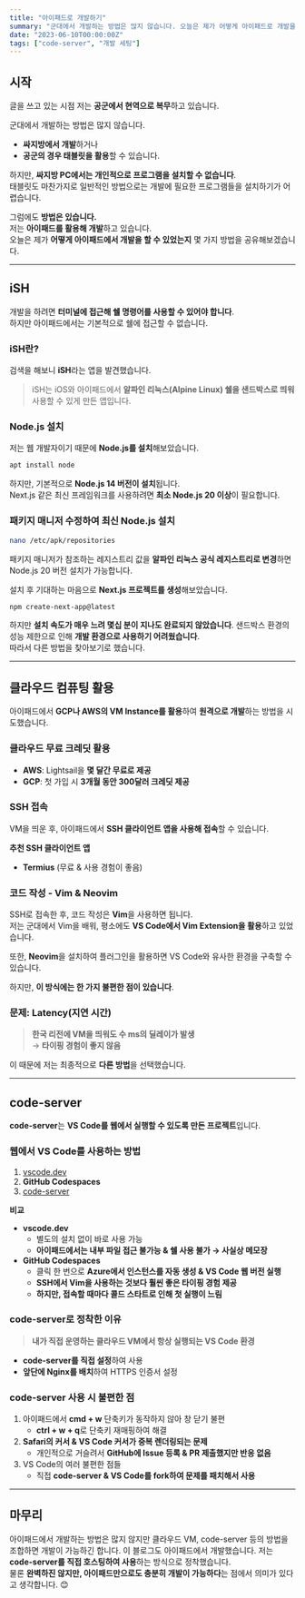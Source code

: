 ```yaml
---
title: "아이패드로 개발하기"
summary: "군대에서 개발하는 방법은 많지 않습니다. 오늘은 제가 어떻게 아이패드로 개발을 할 수 있었는지 몇가지 방법을 공유해보고자 합니다."
date: "2023-06-10T00:00:00Z"
tags: ["code-server", "개발 세팅"]
---  
```


## 시작  

글을 쓰고 있는 시점 저는 **공군에서 현역으로 복무**하고 있습니다.  

군대에서 개발하는 방법은 많지 않습니다.  
- **싸지방에서 개발**하거나  
- **공군의 경우 태블릿을 활용**할 수 있습니다.  

하지만, **싸지방 PC에서는 개인적으로 프로그램을 설치할 수 없습니다**.  
태블릿도 마찬가지로 일반적인 방법으로는 개발에 필요한 프로그램들을 설치하기가 어렵습니다.  

그럼에도 **방법은 있습니다.**  
저는 **아이패드를 활용해 개발**하고 있습니다.  
오늘은 제가 **어떻게 아이패드에서 개발을 할 수 있었는지** 몇 가지 방법을 공유해보겠습니다.  

---

## iSH  

개발을 하려면 **터미널에 접근해 쉘 명령어를 사용할 수 있어야 합니다**.  
하지만 아이패드에서는 기본적으로 쉘에 접근할 수 없습니다.  

### iSH란?  
검색을 해보니 **iSH**라는 앱을 발견했습니다.  
> iSH는 iOS와 아이패드에서 **알파인 리눅스(Alpine Linux) 쉘을 샌드박스로 띄워** 사용할 수 있게 만든 앱입니다.  

### Node.js 설치  
저는 웹 개발자이기 때문에 **Node.js를 설치**해보았습니다.  

```sh
apt install node
```  

하지만, 기본적으로 **Node.js 14 버전이 설치**됩니다.  
Next.js 같은 최신 프레임워크를 사용하려면 **최소 Node.js 20 이상**이 필요합니다.  

### 패키지 매니저 수정하여 최신 Node.js 설치  
```sh
nano /etc/apk/repositories
```  
패키지 매니저가 참조하는 레지스트리 값을 **알파인 리눅스 공식 레지스트리로 변경**하면 Node.js 20 버전 설치가 가능합니다.  

설치 후 기대하는 마음으로 **Next.js 프로젝트를 생성**해보았습니다.  

```sh
npm create-next-app@latest
```  

하지만 **설치 속도가 매우 느려 몇십 분이 지나도 완료되지 않았습니다**. 샌드박스 환경의 성능 제한으로 인해 **개발 환경으로 사용하기 어려웠습니다**.  
따라서 다른 방법을 찾아보기로 했습니다.  

---

## 클라우드 컴퓨팅 활용  

아이패드에서 **GCP나 AWS의 VM Instance를 활용**하여 **원격으로 개발**하는 방법을 시도했습니다.  

### 클라우드 무료 크레딧 활용  
- **AWS**: Lightsail을 **몇 달간 무료로 제공**  
- **GCP**: 첫 가입 시 **3개월 동안 300달러 크레딧 제공**  

### SSH 접속  
VM을 띄운 후, 아이패드에서 **SSH 클라이언트 앱을 사용해 접속**할 수 있습니다.  

**추천 SSH 클라이언트 앱**  
- **Termius** (무료 & 사용 경험이 좋음)

### 코드 작성 - Vim & Neovim  
SSH로 접속한 후, 코드 작성은 **Vim**을 사용하면 됩니다.  
저는 군대에서 Vim을 배워, 평소에도 **VS Code에서 Vim Extension을 활용**하고 있었습니다.  

또한, **Neovim**을 설치하여 플러그인을 활용하면 VS Code와 유사한 환경을 구축할 수 있습니다.  

하지만, **이 방식에는 한 가지 불편한 점이 있습니다**.  

### 문제: Latency(지연 시간)  
> **한국 리전에 VM을 띄워도 수 ms의 딜레이가 발생**  
> → **타이핑 경험이 좋지 않음**  

이 때문에 저는 최종적으로 **다른 방법**을 선택했습니다.  

---

## code-server  

**code-server**는 **VS Code를 웹에서 실행할 수 있도록 만든 프로젝트**입니다.  

### 웹에서 VS Code를 사용하는 방법  
1. [vscode.dev](https://vscode.dev)  
2. **GitHub Codespaces**
3. [code-server](https://github.com/coder/code-server) 

**비교**  
- **vscode.dev**  
  - 별도의 설치 없이 바로 사용 가능  
  - **아이패드에서는 내부 파일 접근 불가능 & 쉘 사용 불가 → 사실상 메모장**  
- **GitHub Codespaces**  
  - 클릭 한 번으로 **Azure에서 인스턴스를 자동 생성 & VS Code 웹 버전 실행**  
  - **SSH에서 Vim을 사용하는 것보다 훨씬 좋은 타이핑 경험 제공**  
  - **하지만, 접속할 때마다 콜드 스타트로 인해 첫 실행이 느림**  

### code-server로 정착한 이유  
> **내가 직접 운영하는 클라우드 VM에서 항상 실행되는 VS Code 환경**  

- **code-server를 직접 설정**하여 사용  
- **앞단에 Nginx를 배치**하여 HTTPS 인증서 설정  

### code-server 사용 시 불편한 점  
1. 아이패드에서 **cmd + w** 단축키가 동작하지 않아 창 닫기 불편  
   - **ctrl + w + q**로 단축키 재매핑하여 해결  
2. **Safari의 커서 & VS Code 커서가 중복 렌더링되는 문제**  
   - 개인적으로 거슬려서 **GitHub에 Issue 등록 & PR 제출했지만 반응 없음**  
3. VS Code의 여러 불편한 점들  
   - 직접 **code-server & VS Code를 fork하여 문제를 패치해서 사용**  

---

## 마무리  

아이패드에서 개발하는 방법은 많지 않지만 클라우드 VM, code-server 등의 방법을 조합하면 개발이 가능하긴 합니다. 이 블로그도 아이패드에서 개발했습니다.
저는 **code-server를 직접 호스팅하여 사용**하는 방식으로 정착했습니다.  
물론 **완벽하진 않지만, 아이패드만으로도 충분히 개발이 가능하다**는 점에서 의미가 있다고 생각합니다. 😊
